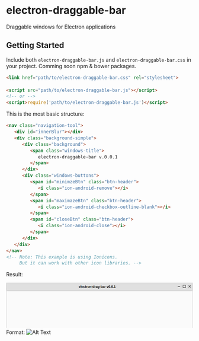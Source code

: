 # electron-draggable-bar
Draggable windows for Electron applications


## Getting Started
Include both `electron-draggable-bar.js` and `electron-draggable-bar.css` in your project.
Comming soon npm & bower packages.

```html
<link href="path/to/electron-draggable-bar.css" rel="stylesheet">

<script src="path/to/electron-draggable-bar.js"></script>
<!-- or -->
<script>require('path/to/electron-draggable-bar.js')</script>
```

This is the most basic structure:

```html
<nav class="navigation-tool">
   <div id="innerBlur"></div>
   <div class="background-simple">
      <div class="background">
         <span class="windows-title">
         	electron-draggable-bar v.0.0.1
         </span>
      </div>
      <div class="windows-buttons">
         <span id="minimzeBtn" class="btn-header">
            <i class="ion-android-remove"></i>
         </span>
         <span id="maximazeBtn" class="btn-header">
            <i class="ion-android-checkbox-outline-blank"></i>
         </span>
         <span id="closeBtn" class="btn-header">
            <i class="ion-android-close"></i>
         </span>
      </div>
   </div>
</nav>
<!-- Note: This example is using Ionicons. 
     But it can work with other icon libraries. -->
```
Result:

![electron-draggable-bar](/image/screen4.jpg)
Format: ![Alt Text](url)


